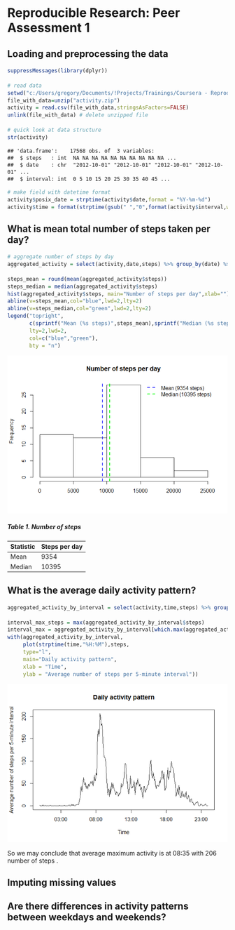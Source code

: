 # Reproducible Research: Peer Assessment 1


## Loading and preprocessing the data

```r
suppressMessages(library(dplyr))

# read data
setwd("c:/Users/gregory/Documents/!Projects/Trainings/Coursera - Reproducible Research/RepData - PA1/")
file_with_data=unzip("activity.zip") 
activity = read.csv(file_with_data,stringsAsFactors=FALSE)
unlink(file_with_data) # delete unzipped file

# quick look at data structure
str(activity)
```

```
## 'data.frame':	17568 obs. of  3 variables:
##  $ steps   : int  NA NA NA NA NA NA NA NA NA NA ...
##  $ date    : chr  "2012-10-01" "2012-10-01" "2012-10-01" "2012-10-01" ...
##  $ interval: int  0 5 10 15 20 25 30 35 40 45 ...
```

```r
# make field with datetime format
activity$posix_date = strptime(activity$date,format = "%Y-%m-%d")
activity$time = format(strptime(gsub(" ","0",format(activity$interval,width=4)),"%H%M"),"%H:%M")
```
## What is mean total number of steps taken per day?

```r
# aggregate number of steps by day
aggregated_activity = select(activity,date,steps) %>% group_by(date) %>% summarize(steps=sum(steps,na.rm = TRUE))

steps_mean = round(mean(aggregated_activity$steps))
steps_median = median(aggregated_activity$steps)
hist(aggregated_activity$steps, main="Number of steps per day",xlab="")
abline(v=steps_mean,col="blue",lwd=2,lty=2)
abline(v=steps_median,col="green",lwd=2,lty=2)
legend("topright",
       c(sprintf("Mean (%s steps)",steps_mean),sprintf("Median (%s steps)",steps_median)),
       lty=2,lwd=2,
       col=c("blue","green"),
       bty = "n")
```

![plot of chunk unnamed-chunk-2](./PA1_template_files/figure-html/unnamed-chunk-2.png) 

##### Table 1. Number of steps

Statistic   | Steps per day
-------|-------------
Mean   | 9354
Median | 10395

## What is the average daily activity pattern?

```r
aggregated_activity_by_interval = select(activity,time,steps) %>% group_by(time) %>% summarize(steps=mean(steps,na.rm = TRUE))

interval_max_steps = max(aggregated_activity_by_interval$steps)
interval_max = aggregated_activity_by_interval[which.max(aggregated_activity_by_interval$steps),"time"]
with(aggregated_activity_by_interval,
     plot(strptime(time,"%H:%M"),steps,
     type="l",
     main="Daily activity pattern",
     xlab = "Time",
     ylab = "Average number of steps per 5-minute interval"))
```

![plot of chunk unnamed-chunk-3](./PA1_template_files/figure-html/unnamed-chunk-3.png) 

So we may conclude that average maximum activity is at 08:35 with 206 number of steps .


## Imputing missing values



## Are there differences in activity patterns between weekdays and weekends?
